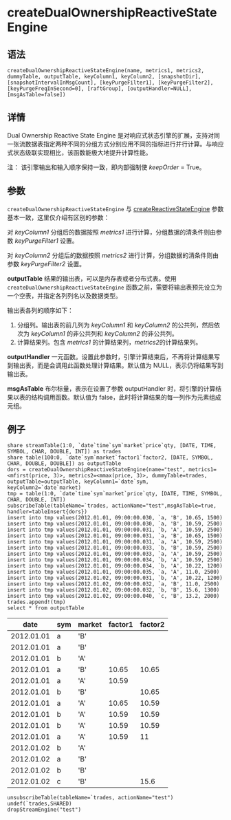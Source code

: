 # createDualOwnershipReactiveStateEngine

## 语法

`createDualOwnershipReactiveStateEngine(name, metrics1,
metrics2, dummyTable, outputTable, keyColumn1, keyColumn2, [snapshotDir],
[snapshotIntervalInMsgCount], [keyPurgeFilter1], [keyPurgeFilter2],
[keyPurgeFreqInSecond=0], [raftGroup], [outputHandler=NULL],
[msgAsTable=false])`

## 详情

Dual Ownership Reactive State Engine
是对响应式状态引擎的扩展，支持对同一张流数据表指定两种不同的分组方式分别应用不同的指标进行并行计算。与响应式状态级联实现相比，该函数能极大地提升计算性能。

注： 该引擎输出和输入顺序保持一致，即内部强制使 *keepOrder* = True。

## 参数

`createDualOwnershipReactiveStateEngine` 与 [createReactiveStateEngine](createReactiveStateEngine.md)
参数基本一致，这里仅介绍有区别的参数：

对 *keyColumn1* 分组后的数据按照 *metrics1* 进行计算，分组数据的清条件则由参数
*keyPurgeFilter1* 设置。

对 *keyColumn2* 分组后的数据按照 *metrics2* 进行计算，分组数据的清条件则由参数
*keyPurgeFilter2* 设置。

**outputTable** 结果的输出表，可以是内存表或者分布式表。使用
`createDualOwnershipReactiveStateEngine`
函数之前，需要将输出表预先设立为一个空表，并指定各列列名以及数据类型。

输出表各列的顺序如下：

1. 分组列。输出表的前几列为 *keyColumn1* 和 *keyColumn2*
   的公共列，然后依次为 *keyColumn1* 的非公共列和 *keyColumn2* 的非公共列。
2. 计算结果列。包含 *metrics1* 的计算结果列，*metrics2*的计算结果列。

**outputHandler** 一元函数。设置此参数时，引擎计算结束后，不再将计算结果写到输出表，而是会调用此函数处理计算结果。默认值为
NULL，表示仍将结果写到输出表。

**msgAsTable** 布尔标量，表示在设置了参数 outputHandler 时，将引擎的计算结果以表的结构调用函数。默认值为
false，此时将计算结果的每一列作为元素组成元组。

## 例子

```
share streamTable(1:0, `date`time`sym`market`price`qty, [DATE, TIME, SYMBOL, CHAR, DOUBLE, INT]) as trades
share table(100:0, `date`sym`market`factor1`factor2, [DATE, SYMBOL, CHAR, DOUBLE, DOUBLE]) as outputTable
dors = createDualOwnershipReactiveStateEngine(name="test", metrics1=<mfirst(price, 3)>, metrics2=<mmax(price, 3)>, dummyTable=trades, outputTable=outputTable, keyColumn1=`date`sym, keyColumn2=`date`market)
tmp = table(1:0, `date`time`sym`market`price`qty, [DATE, TIME, SYMBOL, CHAR, DOUBLE, INT])
subscribeTable(tableName=`trades, actionName="test",msgAsTable=true, handler=tableInsert{dors})
insert into tmp values(2012.01.01, 09:00:00.030, `a, 'B', 10.65, 1500)
insert into tmp values(2012.01.01, 09:00:00.030, `a, 'B', 10.59, 2500)
insert into tmp values(2012.01.01, 09:00:00.031, `b, 'A', 10.59, 2500)
insert into tmp values(2012.01.01, 09:00:00.031, `a, 'B', 10.65, 1500)
insert into tmp values(2012.01.01, 09:00:00.031, `a, 'A', 10.59, 2500)
insert into tmp values(2012.01.01, 09:00:00.033, `b, 'B', 10.59, 2500)
insert into tmp values(2012.01.01, 09:00:00.033, `a, 'A', 10.59, 2500)
insert into tmp values(2012.01.01, 09:00:00.034, `b, 'A', 10.59, 2500)
insert into tmp values(2012.01.01, 09:00:00.034, `b, 'A', 10.22, 1200)
insert into tmp values(2012.01.01, 09:00:00.035, `a, 'A', 11.0, 2500)
insert into tmp values(2012.01.02, 09:00:00.031, `b, 'A', 10.22, 1200)
insert into tmp values(2012.01.02, 09:00:00.032, `a, 'B', 11.0, 2500)
insert into tmp values(2012.01.02, 09:00:00.032, `b, 'B', 15.6, 1300)
insert into tmp values(2012.01.02, 09:00:00.040, `c, 'B', 13.2, 2000)
trades.append!(tmp)
select * from outputTable
```

| date | sym | market | factor1 | factor2 |
| --- | --- | --- | --- | --- |
| 2012.01.01 | a | 'B' |  |  |
| 2012.01.01 | a | 'B' |  |  |
| 2012.01.01 | b | 'A' |  |  |
| 2012.01.01 | a | 'B' | 10.65 | 10.65 |
| 2012.01.01 | a | 'A' | 10.59 |  |
| 2012.01.01 | b | 'B' |  | 10.65 |
| 2012.01.01 | a | 'A' | 10.65 | 10.59 |
| 2012.01.01 | b | 'A' | 10.59 | 10.59 |
| 2012.01.01 | b | 'A' | 10.59 | 10.59 |
| 2012.01.01 | a | 'A' | 10.59 | 11 |
| 2012.01.02 | b | 'A' |  |  |
| 2012.01.02 | a | 'B' |  |  |
| 2012.01.02 | b | 'B' |  |  |
| 2012.01.02 | c | 'B' |  | 15.6 |

```
unsubscribeTable(tableName=`trades, actionName="test")
undef(`trades,SHARED)
dropStreamEngine("test")
```

